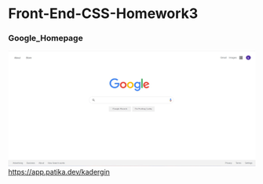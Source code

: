 # Front-End-CSS-Homework3
### Google_Homepage
![github](https://github.com/KaderErgin/CSS/blob/main/Front-End-CSS-Homework3/assets/google.jpg)
https://app.patika.dev/kadergin
